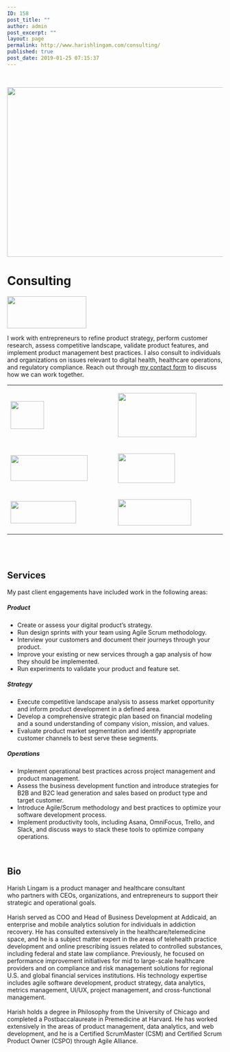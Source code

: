 ```yaml
---
ID: 158
post_title: ""
author: admin
post_excerpt: ""
layout: page
permalink: http://www.harishlingam.com/consulting/
published: true
post_date: 2019-01-25 07:15:37
---
```

<!-- wp:fl-builder/layout -->
<p>&nbsp;</p>
<p><a href="http://www.harishlingam.com/wp-content/uploads/2019/01/consulting-2204253_1920.png"><img class="wp-image-697 alignnone" src="http://www.harishlingam.com/wp-content/uploads/2019/01/consulting-2204253_1920-300x200.png" alt="" width="595" height="396" /></a></p>
<h1>Consulting</h1>
<p><a href="http://www.harishlingam.com/wp-content/uploads/2020/01/LingamConsultingLogo.jpg"><img class="alignnone  wp-image-804" src="http://www.harishlingam.com/wp-content/uploads/2020/01/LingamConsultingLogo-300x122.jpg" alt="" width="185" height="75" /></a></p>
<p>I work with entrepreneurs to refine product strategy, perform customer research, assess competitive landscape, validate product features, and implement product management best practices. I also consult to individuals and organizations on issues relevant to digital health, healthcare operations, and regulatory compliance. Reach out through <a href="http://www.harishlingam.com/contact-me/">my contact form</a> to discuss how we can work together.</p>
<table>
<tbody>
<tr>
<td width="312">
<p><a href="http://www.harishlingam.com/wp-content/uploads/2019/06/ata-logo.png"><img class=" wp-image-777 aligncenter" src="http://www.harishlingam.com/wp-content/uploads/2019/06/ata-logo.png" alt="" width="78" height="65" /></a></p>
</td>
<td width="312">
<p><a href="http://www.harishlingam.com/wp-content/uploads/2019/01/navigant.png"><img class=" wp-image-383 aligncenter" src="http://www.harishlingam.com/wp-content/uploads/2019/01/navigant-300x169.png" alt="" width="183" height="103" /></a></p>
</td>
</tr>
<tr>
<td width="312"><a href="http://www.harishlingam.com/wp-content/uploads/2019/01/harvard-logo.png"><img class="wp-image-594 aligncenter" src="http://www.harishlingam.com/wp-content/uploads/2019/01/harvard-logo-300x100.png" alt="" width="180" height="60" /></a></td>
<td width="312">
<p><a href="http://www.harishlingam.com/wp-content/uploads/2019/01/promontory.jpg"><img class=" wp-image-385 aligncenter" src="http://www.harishlingam.com/wp-content/uploads/2019/01/promontory-300x156.jpg" alt="" width="133" height="69" /></a></p>
</td>
</tr>
<tr>
<td width="312">
<p><a href="http://www.harishlingam.com/wp-content/uploads/2019/01/addicaid.png"><img class=" wp-image-380 aligncenter" src="http://www.harishlingam.com/wp-content/uploads/2019/01/addicaid-300x102.png" alt="" width="153" height="52" /></a></p>
</td>
<td width="312">
<p><a href="http://www.harishlingam.com/wp-content/uploads/2019/01/chicagomed.png"><img class=" wp-image-386 aligncenter" src="http://www.harishlingam.com/wp-content/uploads/2019/01/chicagomed-300x107.png" alt="" width="171" height="61" /></a></p>
</td>
</tr>
</tbody>
</table>
<h2> </h2>
<h2>Services</h2>
<p>My past client engagements have included work in the following areas:</p>
<h5>Product</h5>
<ul>
<li>Create or assess your digital product’s strategy.</li>
<li>Run design sprints with your team using Agile Scrum methodology.</li>
<li>Interview your customers and document their journeys through your product.</li>
<li>Improve your existing or new services through a gap analysis of how they should be implemented.</li>
<li>Run experiments to validate your product and feature set.</li>
</ul>
<h5>Strategy</h5>
<ul>
<li>Execute competitive landscape analysis to assess market opportunity and inform product development in a defined area.</li>
<li>Develop a comprehensive strategic plan based on financial modeling and a sound understanding of company vision, mission, and values.</li>
<li>Evaluate product market segmentation and identify appropriate customer channels to best serve these segments.</li>
</ul>
<h5>Operations</h5>
<ul>
<li>Implement operational best practices across project management and product management.</li>
<li>Assess the business development function and introduce strategies for B2B and B2C lead generation and sales based on product type and target customer.</li>
<li>Introduce Agile/Scrum methodology and best practices to optimize your software development process.</li>
<li>Implement productivity tools, including Asana, OmniFocus, Trello, and Slack, and discuss ways to stack these tools to optimize company operations.</li>
</ul>
<p>&nbsp;</p>
<h2>Bio</h2>
<div>Harish Lingam is a product manager and healthcare consultant who partners with CEOs, organizations, and entrepreneurs to support their strategic and operational goals.</div>
<div> </div>
<div>Harish served as COO and Head of Business Development at Addicaid, an enterprise and mobile analytics solution for individuals in addiction recovery. He has consulted extensively in the healthcare/telemedicine space, and he is a subject matter expert in the areas of telehealth practice development and online prescribing issues related to controlled substances, including federal and state law compliance. Previously, he focused on performance improvement initiatives for mid to large-scale healthcare providers and on compliance and risk management solutions for regional U.S. and global financial services institutions. His technology expertise includes agile software development, product strategy, data analytics, metrics management, UI/UX, project management, and cross-functional management.</div>
<div> </div>
<div>Harish holds a degree in Philosophy from the University of Chicago and completed a Postbaccalaureate in Premedicine at Harvard. He has worked extensively in the areas of product management, data analytics, and web development, and he is a Certified ScrumMaster (CSM) and Certified Scrum Product Owner (CSPO) through Agile Alliance.</div>
<!-- /wp:fl-builder/layout -->
<p>&nbsp;</p>
<p>&nbsp;</p>